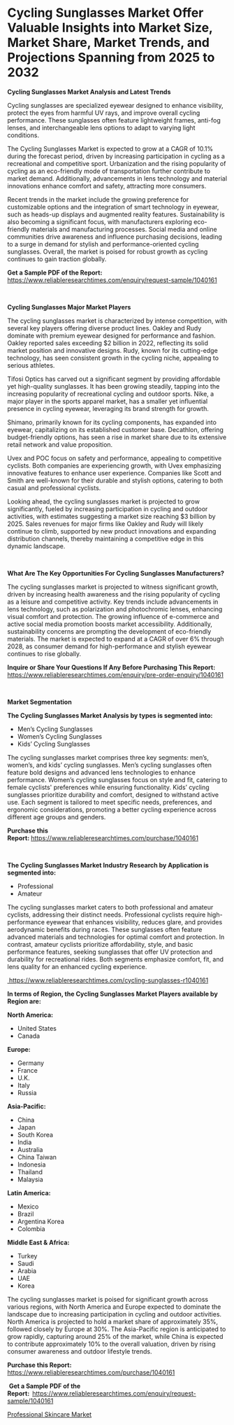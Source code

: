 <p><h1>Cycling Sunglasses Market Offer Valuable Insights into Market Size, Market Share, Market Trends, and Projections Spanning from 2025 to 2032</h1></p><p><strong>Cycling Sunglasses Market Analysis and Latest Trends</strong></p>
<p><p>Cycling sunglasses are specialized eyewear designed to enhance visibility, protect the eyes from harmful UV rays, and improve overall cycling performance. These sunglasses often feature lightweight frames, anti-fog lenses, and interchangeable lens options to adapt to varying light conditions. </p><p>The Cycling Sunglasses Market is expected to grow at a CAGR of 10.1% during the forecast period, driven by increasing participation in cycling as a recreational and competitive sport. Urbanization and the rising popularity of cycling as an eco-friendly mode of transportation further contribute to market demand. Additionally, advancements in lens technology and material innovations enhance comfort and safety, attracting more consumers.</p><p>Recent trends in the market include the growing preference for customizable options and the integration of smart technology in eyewear, such as heads-up displays and augmented reality features. Sustainability is also becoming a significant focus, with manufacturers exploring eco-friendly materials and manufacturing processes. Social media and online communities drive awareness and influence purchasing decisions, leading to a surge in demand for stylish and performance-oriented cycling sunglasses. Overall, the market is poised for robust growth as cycling continues to gain traction globally.</p></p>
<p><strong>Get a Sample PDF of the Report:&nbsp;</strong> <a href="https://www.reliableresearchtimes.com/enquiry/request-sample/1040161?utm_campaign=2007&utm_medium=2&utm_source=Github&utm_content=ia&utm_term=05042025&utm_id=cycling-sunglasses">https://www.reliableresearchtimes.com/enquiry/request-sample/1040161</a></p>
<p>&nbsp;</p>
<p><strong>Cycling Sunglasses Major Market Players</strong></p>
<p><p>The cycling sunglasses market is characterized by intense competition, with several key players offering diverse product lines. Oakley and Rudy dominate with premium eyewear designed for performance and fashion. Oakley reported sales exceeding $2 billion in 2022, reflecting its solid market position and innovative designs. Rudy, known for its cutting-edge technology, has seen consistent growth in the cycling niche, appealing to serious athletes.</p><p>Tifosi Optics has carved out a significant segment by providing affordable yet high-quality sunglasses. It has been growing steadily, tapping into the increasing popularity of recreational cycling and outdoor sports. Nike, a major player in the sports apparel market, has a smaller yet influential presence in cycling eyewear, leveraging its brand strength for growth.</p><p>Shimano, primarily known for its cycling components, has expanded into eyewear, capitalizing on its established customer base. Decathlon, offering budget-friendly options, has seen a rise in market share due to its extensive retail network and value proposition.</p><p>Uvex and POC focus on safety and performance, appealing to competitive cyclists. Both companies are experiencing growth, with Uvex emphasizing innovative features to enhance user experience. Companies like Scott and Smith are well-known for their durable and stylish options, catering to both casual and professional cyclists.</p><p>Looking ahead, the cycling sunglasses market is projected to grow significantly, fueled by increasing participation in cycling and outdoor activities, with estimates suggesting a market size reaching $3 billion by 2025. Sales revenues for major firms like Oakley and Rudy will likely continue to climb, supported by new product innovations and expanding distribution channels, thereby maintaining a competitive edge in this dynamic landscape.</p></p>
<p>&nbsp;</p>
<p><strong>What Are The Key Opportunities For Cycling Sunglasses Manufacturers?</strong></p>
<p><p>The cycling sunglasses market is projected to witness significant growth, driven by increasing health awareness and the rising popularity of cycling as a leisure and competitive activity. Key trends include advancements in lens technology, such as polarization and photochromic lenses, enhancing visual comfort and protection. The growing influence of e-commerce and active social media promotion boosts market accessibility. Additionally, sustainability concerns are prompting the development of eco-friendly materials. The market is expected to expand at a CAGR of over 6% through 2028, as consumer demand for high-performance and stylish eyewear continues to rise globally.</p></p>
<p><strong>Inquire or Share Your Questions If Any Before Purchasing This Report:</strong> <a href="https://www.reliableresearchtimes.com/enquiry/pre-order-enquiry/1040161?utm_campaign=2007&utm_medium=2&utm_source=Github&utm_content=ia&utm_term=05042025&utm_id=cycling-sunglasses">https://www.reliableresearchtimes.com/enquiry/pre-order-enquiry/1040161</a></p>
<p>&nbsp;</p>
<p><strong>Market Segmentation</strong></p>
<p><strong>The Cycling Sunglasses Market Analysis by types is segmented into:</strong></p>
<p><ul><li>Men’s Cycling Sunglasses</li><li>Women’s Cycling Sunglasses</li><li>Kids’ Cycling Sunglasses</li></ul></p>
<p><p>The cycling sunglasses market comprises three key segments: men’s, women’s, and kids’ cycling sunglasses. Men’s cycling sunglasses often feature bold designs and advanced lens technologies to enhance performance. Women’s cycling sunglasses focus on style and fit, catering to female cyclists' preferences while ensuring functionality. Kids’ cycling sunglasses prioritize durability and comfort, designed to withstand active use. Each segment is tailored to meet specific needs, preferences, and ergonomic considerations, promoting a better cycling experience across different age groups and genders.</p></p>
<p><strong>Purchase this Report:&nbsp;</strong><a href="https://www.reliableresearchtimes.com/purchase/1040161?utm_campaign=2007&utm_medium=2&utm_source=Github&utm_content=ia&utm_term=05042025&utm_id=cycling-sunglasses">https://www.reliableresearchtimes.com/purchase/1040161</a></p>
<p>&nbsp;</p>
<p><strong>The Cycling Sunglasses Market Industry Research by Application is segmented into:</strong></p>
<p><ul><li>Professional</li><li>Amateur</li></ul></p>
<p><p>The cycling sunglasses market caters to both professional and amateur cyclists, addressing their distinct needs. Professional cyclists require high-performance eyewear that enhances visibility, reduces glare, and provides aerodynamic benefits during races. These sunglasses often feature advanced materials and technologies for optimal comfort and protection. In contrast, amateur cyclists prioritize affordability, style, and basic performance features, seeking sunglasses that offer UV protection and durability for recreational rides. Both segments emphasize comfort, fit, and lens quality for an enhanced cycling experience.</p></p>
<p><a href="https://www.reliableresearchtimes.com/cycling-sunglasses-r1040161?utm_campaign=2007&utm_medium=2&utm_source=Github&utm_content=ia&utm_term=05042025&utm_id=cycling-sunglasses">&nbsp;https://www.reliableresearchtimes.com/cycling-sunglasses-r1040161</a></p>
<p><strong>In terms of Region, the Cycling Sunglasses Market Players available by Region are:</strong></p>
<p>
    <p> <strong> North America: </strong>
        <ul>
            <li>United States</li>
            <li>Canada</li>
        </ul>
        </p> 
    <p> <strong> Europe: </strong>
        <ul>
            <li>Germany</li>
            <li>France</li>
            <li>U.K.</li>
            <li>Italy</li>
            <li>Russia</li>
        </ul>
        </p> 
    <p> <strong> Asia-Pacific: </strong>
        <ul>
            <li>China</li>
            <li>Japan</li>
            <li>South Korea</li>
            <li>India</li>
            <li>Australia</li>
            <li>China Taiwan</li>
            <li>Indonesia</li>
            <li>Thailand</li>
            <li>Malaysia</li>
        </ul>
        </p> 
    <p> <strong> Latin America: </strong>
        <ul>
            <li>Mexico</li>
            <li>Brazil</li>
            <li>Argentina Korea</li>
            <li>Colombia</li>
        </ul>
        </p> 
    <p> <strong> Middle East & Africa: </strong>
        <ul>
            <li>Turkey</li>
            <li>Saudi</li>
            <li>Arabia</li>
            <li>UAE</li>
            <li>Korea</li>
        </ul>
    </p>
    </p>
<p><p>The cycling sunglasses market is poised for significant growth across various regions, with North America and Europe expected to dominate the landscape due to increasing participation in cycling and outdoor activities. North America is projected to hold a market share of approximately 35%, followed closely by Europe at 30%. The Asia-Pacific region is anticipated to grow rapidly, capturing around 25% of the market, while China is expected to contribute approximately 10% to the overall valuation, driven by rising consumer awareness and outdoor lifestyle trends.</p></p>
<p><strong>Purchase this Report: </strong><a href="https://www.reliableresearchtimes.com/purchase/1040161?utm_campaign=2007&utm_medium=2&utm_source=Github&utm_content=ia&utm_term=05042025&utm_id=cycling-sunglasses">https://www.reliableresearchtimes.com/purchase/1040161</a></p>
<p>&nbsp;<strong>Get a Sample PDF of the Report:&nbsp;&nbsp;</strong><a href="https://www.reliableresearchtimes.com/enquiry/request-sample/1040161?utm_campaign=2007&utm_medium=2&utm_source=Github&utm_content=ia&utm_term=05042025&utm_id=cycling-sunglasses">https://www.reliableresearchtimes.com/enquiry/request-sample/1040161</a></p>
<p><strong></strong></p>
<p><p><a href="https://github.com/angelajermaine/Market-Research-Report-List-6/blob/main/professional-skincare-market.md?utm_campaign=2007&utm_medium=2&utm_source=Github&utm_content=ia&utm_term=05042025&utm_id=cycling-sunglasses">Professional Skincare Market</a></p></p>